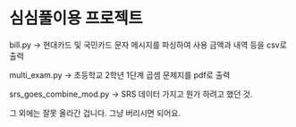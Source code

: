 # 심심풀이용 프로젝트

bill.py -> 현대카드 및 국민카드 문자 메시지를 파싱하여 사용 금액과 내역 등을 csv로 출력

multi_exam.py -> 초등학교 2학년 1단계 곱셈 문제지를 pdf로 출력

srs_goes_combine_mod.py -> SRS 데이터 가지고 뭔가 하려고 했던 것.

그 외에는 잘못 올라간 겁니다. 그냥 버리시면 되어요.
